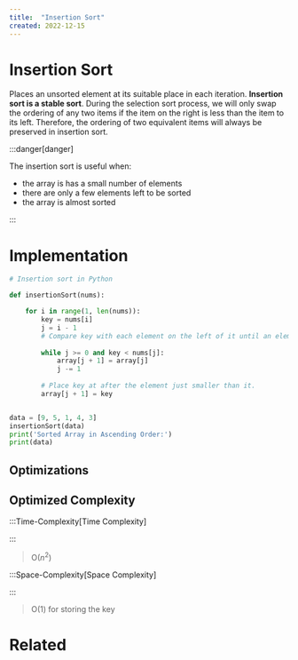 ```yaml
---
title:  "Insertion Sort"
created: 2022-12-15
---
```





# Insertion Sort
Places an unsorted element at its suitable place in each iteration.
**Insertion sort is a stable sort**. During the selection sort process, we will only swap the ordering of any two items if the item on the right is less than the item to its left. Therefore, the ordering of two equivalent items will always be preserved in insertion sort.

:::danger[danger] 

The insertion sort is useful when:
- the array is has a small number of elements
- there are only a few elements left to be sorted
- the array is almost sorted

:::

# Implementation

```python
# Insertion sort in Python

def insertionSort(nums):

    for i in range(1, len(nums)):
	    key = nums[i]
        j = i - 1
        # Compare key with each element on the left of it until an element smaller than it is found
      
        while j >= 0 and key < nums[j]:
            array[j + 1] = array[j]
            j -= 1
        
        # Place key at after the element just smaller than it.
        array[j + 1] = key


data = [9, 5, 1, 4, 3]
insertionSort(data)
print('Sorted Array in Ascending Order:')
print(data)
```

## Optimizations

## Optimized Complexity

:::Time-Complexity[Time Complexity] 


:::
>O($n^2$)

:::Space-Complexity[Space Complexity] 


:::
>O(1) for storing the key



# Related
